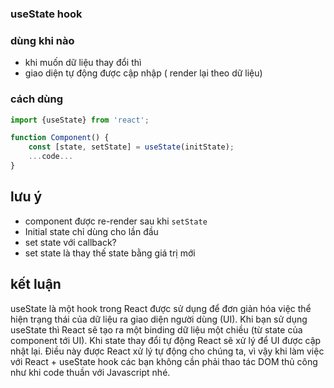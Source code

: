 ### useState hook

### dùng khi nào

- khi muốn dữ liệu thay đổi thì
- giao diện tự động được cập nhập ( render lại theo dữ liệu)

### cách dùng

```jsx
import {useState} from 'react';

function Component() {
    const [state, setState] = useState(initState);
    ...code...
}
```

## lưu ý

- component được re-render sau khi `setState`
- Initial state chỉ dùng cho lần đầu
- set state với callback?
- set state là thay thế state bằng giá trị mới

## kết luận

useState là một hook trong React được sử dụng để đơn giản hóa việc thể hiện
trạng thái của dữ liệu ra giao diện người dùng (UI).
Khi bạn sử dụng useState thì React sẽ tạo ra một binding dữ liệu một chiều (từ state của component tới UI).
Khi state thay đổi tự động React sẽ xử lý để UI được cập nhật lại. Điều này được React xử lý tự động cho chúng ta, vì vậy khi làm việc với React + useState hook các bạn không cần phải thao tác DOM thủ công như khi code thuần với Javascript nhé.
